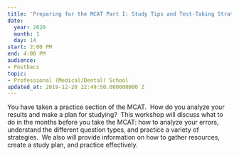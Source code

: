 ```yaml
---
title: 'Preparing for the MCAT Part I: Study Tips and Test-Taking Strategies'
date:
  year: 2020
  month: 1
  day: 14
start: 2:00 PM
end: 4:00 PM
audience:
- Postbacs
topic:
- Professional (Medical/Dental) School
updated_at: 2019-12-20 22:49:50.000000000 Z
---
```

You have taken a practice section of the MCAT.  How do you analyze your
results and make a plan for studying?  This workshop will discuss what
to do in the months before you take the MCAT: how to analyze your
errors, understand the different question types, and practice a variety
of strategies.  We also will provide information on how to gather
resources, create a study plan, and practice effectively.

 
